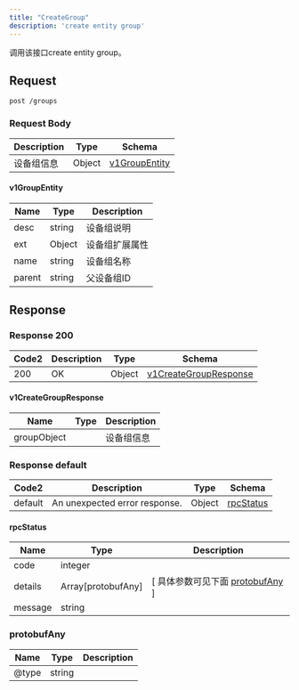 ```yaml
---
title: "CreateGroup"
description: 'create entity group'
---
```



调用该接口create entity group。



## Request


```
post /groups
```







### Request Body


 
| Description | Type | Schema |
| ----------- | ------ | ------ |
| 设备组信息 | Object | [v1GroupEntity](#v1GroupEntity) |

#### v1GroupEntity

| Name | Type | Description | 
| ---- | ---- | ----------- |     
| desc | string | 设备组说明 |     
| ext | Object | 设备组扩展属性   |      
| name | string | 设备组名称 |      
| parent | string | 父设备组ID |   


  
     
   
    
          
     
   
     
   
     
 
 





## Response



### Response  200

 
| Code2 | Description | Type | Schema |
| ---- | ----------- | ------ | ------ |
| 200 | OK | Object | [v1CreateGroupResponse](#v1CreateGroupResponse) |

#### v1CreateGroupResponse

| Name | Type | Description | 
| ---- | ---- | ----------- |     
| groupObject |  | 设备组信息 |   


  
     
 
 


 


### Response  default

 
| Code2 | Description | Type | Schema |
| ---- | ----------- | ------ | ------ |
| default | An unexpected error response. | Object | [rpcStatus](#rpcStatus) |

#### rpcStatus

| Name | Type | Description | 
| ---- | ---- | ----------- |     
| code | integer |  |          
| details | Array[protobufAny] |  [ 具体参数可见下面 [protobufAny](#protobufAny) ] |       
| message | string |  |   


  
     
   
       
         
### protobufAny
| Name | Type | Description | 
| ---- | ---- | ----------- |     
| @type | string |  |   


  
     
 
 


          
     
   
     
 
 


 


